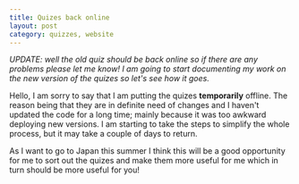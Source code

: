 ```yaml
---
title: Quizes back online
layout: post
category: quizzes, website
---
```

_UPDATE: well the old quiz should be back online so if there are any problems please let me know! I am going to start documenting my work on the new version of the quizes so let's see how it goes._

Hello, I am sorry to say that I am putting the quizes **temporarily** offline. The reason being that they are in definite need of changes and I haven't updated the code for a long time; mainly because it was too awkward deploying new versions. I am starting to take the steps to simplify the whole process, but it may take a couple of days to return.

As I want to go to Japan this summer I think this will be a good opportunity for me to sort out the quizes and make them more useful for me which in turn should be more useful for you!
